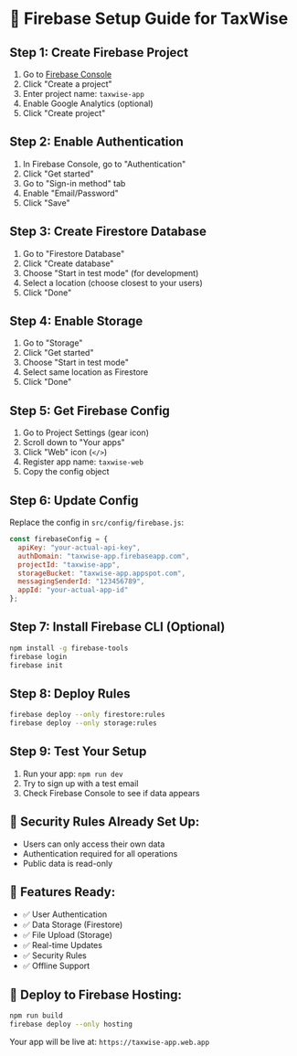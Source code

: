 # 🚀 Firebase Setup Guide for TaxWise

## Step 1: Create Firebase Project
1. Go to [Firebase Console](https://console.firebase.google.com/)
2. Click "Create a project"
3. Enter project name: `taxwise-app`
4. Enable Google Analytics (optional)
5. Click "Create project"

## Step 2: Enable Authentication
1. In Firebase Console, go to "Authentication"
2. Click "Get started"
3. Go to "Sign-in method" tab
4. Enable "Email/Password"
5. Click "Save"

## Step 3: Create Firestore Database
1. Go to "Firestore Database"
2. Click "Create database"
3. Choose "Start in test mode" (for development)
4. Select a location (choose closest to your users)
5. Click "Done"

## Step 4: Enable Storage
1. Go to "Storage"
2. Click "Get started"
3. Choose "Start in test mode"
4. Select same location as Firestore
5. Click "Done"

## Step 5: Get Firebase Config
1. Go to Project Settings (gear icon)
2. Scroll down to "Your apps"
3. Click "Web" icon (`</>`)
4. Register app name: `taxwise-web`
5. Copy the config object

## Step 6: Update Config
Replace the config in `src/config/firebase.js`:

```javascript
const firebaseConfig = {
  apiKey: "your-actual-api-key",
  authDomain: "taxwise-app.firebaseapp.com",
  projectId: "taxwise-app",
  storageBucket: "taxwise-app.appspot.com",
  messagingSenderId: "123456789",
  appId: "your-actual-app-id"
};
```

## Step 7: Install Firebase CLI (Optional)
```bash
npm install -g firebase-tools
firebase login
firebase init
```

## Step 8: Deploy Rules
```bash
firebase deploy --only firestore:rules
firebase deploy --only storage:rules
```

## Step 9: Test Your Setup
1. Run your app: `npm run dev`
2. Try to sign up with a test email
3. Check Firebase Console to see if data appears

## 🔧 Security Rules Already Set Up:
- Users can only access their own data
- Authentication required for all operations
- Public data is read-only

## 📱 Features Ready:
- ✅ User Authentication
- ✅ Data Storage (Firestore)
- ✅ File Upload (Storage)
- ✅ Real-time Updates
- ✅ Security Rules
- ✅ Offline Support

## 🚀 Deploy to Firebase Hosting:
```bash
npm run build
firebase deploy --only hosting
```

Your app will be live at: `https://taxwise-app.web.app`
